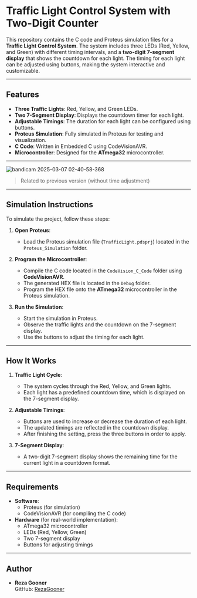 # Traffic Light Control System with Two-Digit Counter

This repository contains the C code and Proteus simulation files for a **Traffic Light Control System**. The system includes three LEDs (Red, Yellow, and Green) with different timing intervals, and a **two-digit 7-segment display** that shows the countdown for each light. The timing for each light can be adjusted using buttons, making the system interactive and customizable.

---

## Features
- **Three Traffic Lights**: Red, Yellow, and Green LEDs.
- **Two 7-Segment Display**: Displays the countdown timer for each light.
- **Adjustable Timings**: The duration for each light can be configured using buttons.
- **Proteus Simulation**: Fully simulated in Proteus for testing and visualization.
- **C Code**: Written in Embedded C using CodeVisionAVR.
- **Microcontroller**: Designed for the **ATmega32** microcontroller.

---

![bandicam 2025-03-07 02-40-58-368](https://github.com/user-attachments/assets/191d6322-5526-4059-bfc6-5e4605477a78)

> Related to previous version (without time adjustment)

---
## Simulation Instructions
To simulate the project, follow these steps:

1. **Open Proteus**:
   - Load the Proteus simulation file (`TrafficLight.pdsprj`) located in the `Proteus_Simulation` folder.

2. **Program the Microcontroller**:
   - Compile the C code located in the `CodeVision_C_Code` folder using **CodeVisionAVR**.
   - The generated HEX file is located in the `Debug` folder.
   - Program the HEX file onto the **ATmega32** microcontroller in the Proteus simulation.

3. **Run the Simulation**:
   - Start the simulation in Proteus.
   - Observe the traffic lights and the countdown on the 7-segment display.
   - Use the buttons to adjust the timing for each light.

---


## How It Works
1. **Traffic Light Cycle**:
   - The system cycles through the Red, Yellow, and Green lights.
   - Each light has a predefined countdown time, which is displayed on the 7-segment display.

2. **Adjustable Timings**:
   - Buttons are used to increase or decrease the duration of each light.
   - The updated timings are reflected in the countdown display.
   - After finishing the setting, press the three buttons in order to apply.

3. **7-Segment Display**:
   - A two-digit 7-segment display shows the remaining time for the current light in a countdown format.

---

## Requirements
- **Software**:
  - Proteus (for simulation)
  - CodeVisionAVR (for compiling the C code)
- **Hardware** (for real-world implementation):
  - ATmega32 microcontroller
  - LEDs (Red, Yellow, Green)
  - Two 7-segment display
  - Buttons for adjusting timings

---

## Author
- **Reza Gooner**  
  GitHub: [RezaGooner](https://github.com/RezaGooner)
